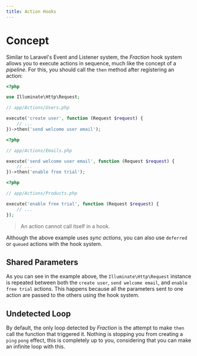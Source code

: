 ```yaml
---
title: Action Hooks
---
```


# Concept

Similar to Laravel's Event and Listener system, the _Fraction_ hook system allows you to execute actions in sequence, much like the concept of a _pipeline_. For this, you should call the `then` method after registering an action:

```php
<?php

use Illuminate\Http\Request;

// app/Actions/Users.php

execute('create user', function (Request $request) {
    // ...
})->then('send welcome user email');
```

```php
<?php

// app/Actions/Emails.php

execute('send welcome user email', function (Request $request) {
    // ...
})->then('enable free trial');
```

```php
<?php

// app/Actions/Products.php

execute('enable free trial', function (Request $request) {
    // ...
});
```

> An action cannot call itself in a hook.

Although the above example uses _sync actions_, you can also use `deferred` or `queued` actions with the hook system.

## Shared Parameters

As you can see in the example above, the `Illuminate\Http\Request` instance is repeated between both the `create user`, `send welcome email`, and `enable free trial` actions. This happens because all the parameters sent to one action are passed to the others using the hook system.

## Undetected Loop

By default, the only loop detected by _Fraction_ is the attempt to make `then` call the function that triggered it. Nothing is stopping you from creating a `ping` `pong` effect, this is completely up to you, considering that you can make an infinite loop with this.
